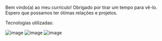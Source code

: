 Bem vindo(a) ao meu currículo! Obrigado por tirar um tempo para vê-lo. Espero que possamos ter ótimas relações e projetos.

Tecnologias utilizadas:

![image](https://github.com/ktojal/meu-curriculo/assets/150505239/5f732520-d042-45b4-bc47-171d8201664b)
![image](https://github.com/ktojal/meu-curriculo/assets/150505239/593143dd-dd76-426b-865c-8925a55cbab0)
![image](https://github.com/ktojal/meu-curriculo/assets/150505239/93f8a3e0-67ea-44ca-85f8-d199fa2f37d9)
